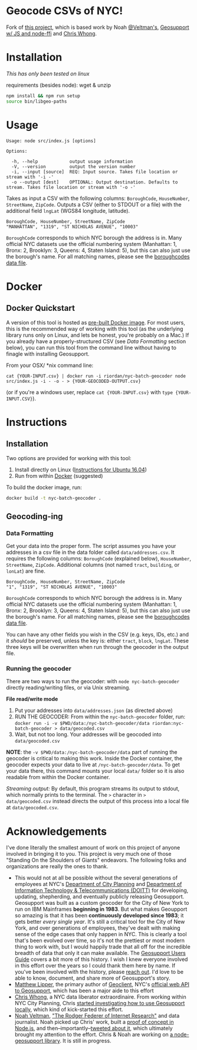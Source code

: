 Geocode CSVs of NYC!
======================

Fork of [this project](https://github.com/riordan/nyc-batch-geocoder), which is based work by Noah [@Veltman's](https://github.com/veltman), [Geosupport w/ JS and node-ffi](https://gist.github.com/veltman/2c79458b2226466920dbd601bf94551f) and [Chris Whong](https://gist.github.com/chriswhong/2e5f0f41fc5d366ec902613251445b30).

# Installation

*This has only been tested on linux*

requirements (besides node): wget & unzip

``` bash
npm install && npm run setup
source bin/libgeo-paths
```

# Usage
```
Usage: node src/index.js [options]

Options:

  -h, --help            output usage information
  -V, --version         output the version number
  -i, --input [source]  REQ: Input source. Takes file location or stream with '-i -'
  -o --output [dest]    OPTIONAL: Output destination. Defaults to stream. Takes file location or stream with '-o -'
```
Takes as input a CSV with the following columns: `BoroughCode`, `HouseNumber`, `StreetName`, `ZipCode`.
Outputs a CSV (either to STDOUT or a file) with the additional field `lngLat` (WGS84 longitude, latitude).

```
BoroughCode, HouseNumber, StreetName, ZipCode
"MANHATTAN", "1319", "ST NICHOLAS AVENUE", "10003"
```

`BoroughCode` corresponds to which NYC borough the address is in. Many official NYC datasets use the official numbering system (Manhattan: 1, Bronx: 2, Brooklyn: 3, Queens: 4, Staten Island: 5), but this can also just use the borough's name. For all matching names, please see the [boroughcodes data file](src/data/boroughcodes.js).

# Docker
## Docker Quickstart
A version of this tool is hosted as [pre-built Docker image](https://hub.docker.com/r/riordan/nyc-batch-geocoder/). For most users, this is the recommended way of working with this tool (as the underlying library runs only on Linux, and lets be honest, you're probably on a Mac.) If you already have a properly-structured CSV (see _Data Formatting_ section below), you can run this tool from the command line without having to finagle with installing Geosupport.

From your OSX/ \*nix command line:

```
cat {YOUR-INPUT.csv} | docker run -i riordan/nyc-batch-geocoder node src/index.js -i - -o - > {YOUR-GEOCODED-OUTPUT.csv}
```

(or if you're a windows user, replace `cat {YOUR-INPUT.csv}` with `type {YOUR-INPUT.CSV}`).


# Instructions
## Installation
Two options are provided for working with this tool:

1. Install directly on Linux ([Instructions for Ubuntu 16.04](INSTALL.md))
2. Run from within [Docker](https://www.docker.com/products/overview#/install_the_platform) (suggested)

To build the docker image, run:
```bash
docker build -t nyc-batch-geocoder .
```

##  Geocoding-ing
### Data Formatting
Get your data into the proper form. The script assumes you have your addresses in a csv file in the data folder called  `data/addresses.csv`. It requires the following columns: `BoroughCode` (explained below), `HouseNumber`, `StreetName`, `ZipCode`. Additional columns (not named `tract`, `building`, or `lonLat`) are fine.
```
BoroughCode, HouseNumber, StreetName, ZipCode
"1", "1319", "ST NICHOLAS AVENUE", "10003"
```
`BoroughCode` corresponds to which NYC borough the address is in. Many official NYC datasets use the official numbering system (Manhattan: 1, Bronx: 2, Brooklyn: 3, Queens: 4, Staten Island: 5), but this can also just use the borough's name. For all matching names, please see the [boroughcodes data file](src/data/boroughcodes.js).

You can have any other fields you wish in the CSV (e.g. keys, IDs, etc.) and it _should_ be preserved, unless the key is: either  `tract`, `block`, `lngLat`. These three keys will be overwritten when run through the geocoder in the output file.

### Running the geocoder
There are two ways to run the geocoder: with `node nyc-batch-geocoder` directly reading/writing files, or via Unix streaming.

**File read/write mode**
1. Put your addresses into `data/addresses.json` (as directed above)
2. RUN THE GEOCODER: From within the `nyc-batch-geocoder` folder, run: `docker run -i -v $PWD/data:/nyc-batch-geocoder/data riordan:nyc-batch-geocoder > data/geocoded.csv`
3. Wait, but not too long. Your addresses will be geocoded into `data/geocoded.csv`

**NOTE**: the `-v $PWD/data:/nyc-batch-geocoder/data` part of running the geocoder is critical to making this work. Inside the Docker container, the geocoder expects your data to live at `/nyc-batch-geocoder/data`. To get your data there, this command mounts your local `data/` folder so it is also readable from within the Docker container.

_Streaming output:_ By default, this program streams its output to stdout, which normally prints to the terminal. The `>` character in `> data/geocoded.csv` instead directs the output of this process into a local file at `data/geocoded.csv`.

# Acknowledgements
I've done literally the smallest amount of work on this project of anyone involved in bringing it to you. This project is very much one of those "Standing On the Shoulders of Giants" endeavors. The following folks and organizations are really the ones to thank.

* This would not at all be possible without the several generations of employees at NYC's [Department of City Planning](http://www1.nyc.gov/site/planning/index.page) and [Department of Information Technology & Telecommunications (DOITT)](http://www1.nyc.gov/site/planning/index.page) for developing, updating, shepherding, and eventually publicly releasing Geosupport. Geosupport was built as a custom geocoder for the City of New York to run on IBM Mainframes **beginning in 1983**. But what makes Geoupport so amazing is that it has been **continuously developed since 1983**; it gets better _every single year_. It's still a critical tool for the City of New York, and over generations of employees, they've dealt with making sense of the edge cases that only happen in NYC. This is clearly a tool that's been evolved over time, so it's not the prettiest or most modern thing to work with, but I would happily trade that all off for the incredible breadth of data that only it can make available. The [Geosupport Users Guide](https://www1.nyc.gov/assets/planning/download/pdf/data-maps/open-data/upg.pdf?r=16c) covers a bit more of this history. I wish I knew everyone involved in this effort over the years so I could thank them here by name. If you've been involved with the history, please [reach out](mailto:dr@daveriordan.com). I'd love to be able to know, document, and share more of Geosupport's story.
* [Matthew Lipper](https://github.com/mlipper), the primary author of [Geoclient](https://github.com/CityOfNewYork/geoclient), NYC's [official web API to Geosupport](https://api.cityofnewyork.us/geoclient/v1/doc), which has been a major aide to this effort
* [Chris Whong](https://github.com/chriswhong), a NYC data liberator extraordinaire. From working within NYC City Planning, Chris [started investigating how to use Geosupport locally](https://gist.github.com/chriswhong/2e5f0f41fc5d366ec902613251445b30), which kind of kick-started this effort.
* [Noah Veltman](http://noahveltman.com), ["The Rodger Federer of Internet Research"](http://noahveltman.com/about/) and data journalist. Noah picked up Chris' work, built a [proof of concept in Node.js](https://gist.github.com/veltman/2c79458b2226466920dbd601bf94551f), and then–importantly–[tweeted about it](https://twitter.com/veltman/status/785611039832322048), which ultimately brought my attention to the effort. Chris & Noah are working on [a node-geosupport library](https://github.com/veltman/node-geosupport). It is still in progress.
